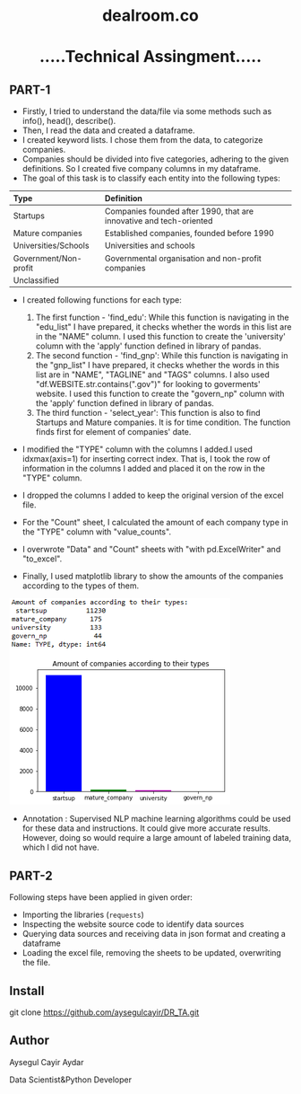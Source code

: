 <h1 align="center"> dealroom.co  </h1>
<h1 align="center"> .....Technical Assingment..... </h1>


## PART-1

- Firstly, I tried to understand the data/file via some methods such as info(), head(), describe().
- Then, I read the data and created a dataframe.
- I created keyword lists. I chose them from the data, to categorize companies.
- Companies should be divided into five categories, adhering to the given definitions. So I created five company columns in my dataframe.
- The goal of this task is to classify each entity into the following types:


| Type  | Definition   |
|:---|:---|
|Startups   | Companies founded after 1990, that are innovative and tech-oriented  |
|Mature companies   |Established companies, founded before 1990   |
| Universities/Schools  |  Universities and schools  |
| Government/Non-profit  |  Governmental organisation and non-profit companies  |
| Unclassified  |   |


- I created following functions for each type:
   1. The first function - 'find_edu': While this function is navigating in the "edu_list" I have prepared, it checks whether the words in this list are in the "NAME" column. I used this function to create the 'university' column with the 'apply' function defined in library of pandas.
   2. The second function - 'find_gnp': While this function is navigating in the "gnp_list" I have prepared, it checks whether the words in this list are in "NAME", "TAGLINE" and "TAGS" columns. I also used "df.WEBSITE.str.contains(".gov")" for looking to goverments' website. I used this function to create the "govern_np" column with the 'apply' function defined in library of pandas. 
   3. The third function - 'select_year': This function is also to find Startups and Mature companies. It is for time condition. The function finds first for element of companies' date.

- I modified the "TYPE" column with the columns I added.I used idxmax(axis=1) for inserting correct index. That is, I took the row of information in the columns I added and placed it on the row in the "TYPE" column.
- I dropped the columns I added to keep the original version of the excel file.
- For the "Count" sheet, I calculated the amount of each company type in the "TYPE" column with "value_counts".
- I overwrote "Data" and "Count" sheets with "with pd.ExcelWriter" and "to_excel".
- Finally, I used matplotlib library to show the amounts of the companies according to the types of them.

<img alt="screenshot" src="data_ss.png" />

- Annotation : Supervised NLP machine learning algorithms could be used for these data and instructions. It could give more accurate results. However, doing so would require a large amount of labeled training data, which I did not have. 

## PART-2

Following steps have been applied in given order:
- Importing the libraries (`requests`)
- Inspecting the website source code to identify data sources
- Querying data sources and receiving data in json format and creating a dataframe
- Loading the excel file, removing the sheets to be updated, overwriting the file.

## Install 

git clone https://github.com/aysegulcayir/DR_TA.git

## Author

Aysegul Cayir Aydar

Data Scientist&Python Developer